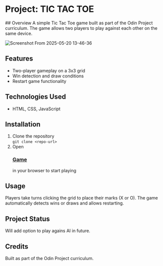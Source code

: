 <h1>Project: TIC TAC TOE</h1>
## Overview
A simple Tic Tac Toe game built as part of the Odin Project curriculum. The game allows two players to play against each other on the same device.

![Screenshot From 2025-05-20 13-46-36](https://github.com/user-attachments/assets/f2308293-57d4-4138-80a3-d3580076de77)

## Features
- Two-player gameplay on a 3x3 grid
- Win detection and draw conditions
- Restart game functionality

## Technologies Used
- HTML, CSS, JavaScript

## Installation
1. Clone the repository  
   `git clone <repo-url>`
2. Open <h3><a a target=”_blank” href="https://mozartdd.github.io/TOP-TIC-TAC-TOE-GAME-/">Game</a></h3> in your browser to start playing

## Usage
Players take turns clicking the grid to place their marks (X or O). The game automatically detects wins or draws and allows restarting.

## Project Status
Will add option to play agains AI in future.

## Credits
Built as part of the Odin Project curriculum.
